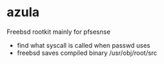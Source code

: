 # azula
Freebsd rootkit mainly for pfsesnse


* find what syscall is called when passwd uses
* freebsd saves compiled binary /usr/obj/root/src
